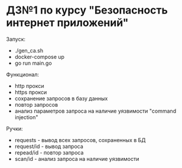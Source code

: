 # ДЗ№1 по курсу "Безопасность интернет приложений"
Запуск:
- ./gen_ca.sh
- docker-compose up
- go run main.go

Функционал:
- http прокси
- https прокси
- сохранение запросов в базу данных
- повтор запросов
- анализ параметров запроса на наличие уязвимости "command injection"

Ручки:
- requests - вывод всех запросов, сохраненных в БД
- request/id - вывод запроса
- repead/id - повтор запроса
- scan/id - анализ запроса на наличие уязвимости
